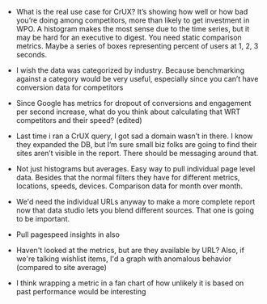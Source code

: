 

*  What is the real use case for CrUX? It’s showing how well or how bad you’re doing among competitors, more than likely to get investment in WPO. A histogram makes  the most sense due to the time series, but it may be hard for an executive to digest. You need static comparison metrics. Maybe a series of boxes representing percent of users at 1, 2, 3 seconds.

*  I wish the data was categorized by industry. Because benchmarking against a category would be very useful, especially since you can’t have conversion data for competitors

* Since Google has metrics for dropout of conversions and engagement per second increase, what do you think about calculating that WRT competitors and their speed? (edited)

* Last time i ran a CrUX query, I got sad a domain wasn’t in there. I know they expanded the DB, but I’m sure small biz folks are going to find their sites aren’t visible in the report. There should be messaging around that.

*  Not just histograms but averages. Easy way to pull individual page level data. Besides that the normal filters they have for different metrics, locations, speeds, devices. Comparison data for month over month.

*  We'd need the individual URLs anyway to make a more complete report now that data studio lets you blend different sources. That one is going to be important.

*  Pull pagespeed insights in also

*  Haven't looked at the metrics, but are they available by URL?  Also, if we're talking wishlist items, I'd a graph with anomalous behavior (compared to site average)

*  I think wrapping a metric in a fan chart of how unlikely it is based on past performance would be interesting
